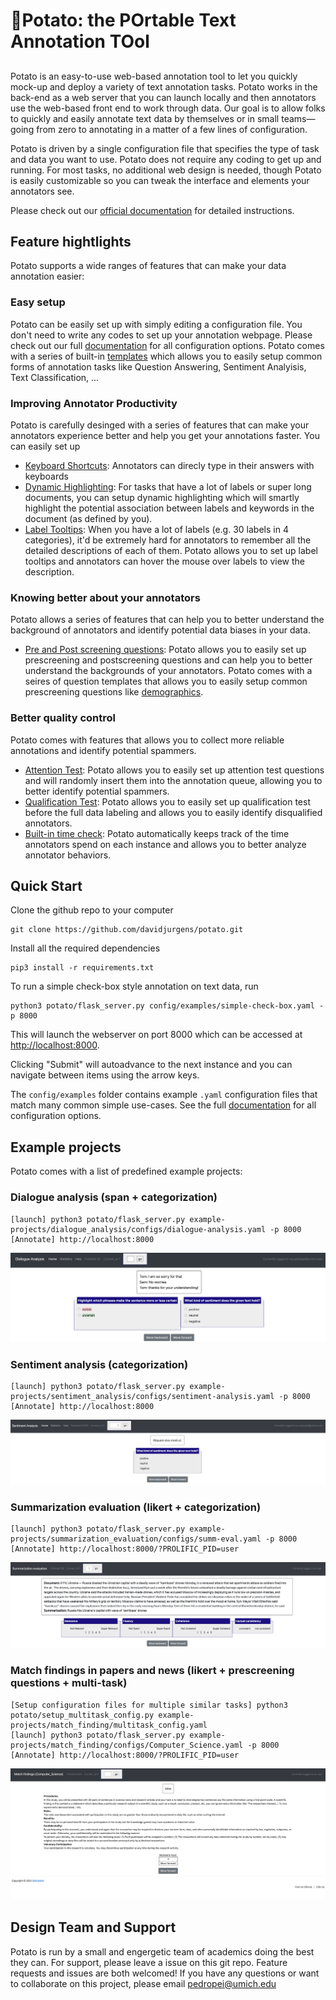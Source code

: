 # 🥔Potato: the POrtable Text Annotation TOol

##

Potato is an easy-to-use  web-based annotation tool to let you quickly mock-up and deploy a variety of text annotation tasks. Potato works in the back-end as a web server that you can launch locally and then annotators use the web-based front end to work through data. Our goal is to allow folks to quickly and easily annotate text data by themselves or in small teams&mdash;going from zero to annotating in a matter of a few lines of configuration.

Potato is driven by a single configuration file that specifies the type of task and data you want to use. Potato does not require any coding to get up and running. For most tasks, no additional web design is needed, though Potato is easily customizable so you can tweak the interface and elements your annotators see.

Please check out our [official documentation](https://potato-annotation-tutorial.readthedocs.io/) for detailed instructions.

## Feature hightlights 
Potato supports a wide ranges of features that can make your data annotation easier:

### Easy setup
Potato can be easily set up with simply editing a configuration file. You don't need to write any codes to set up your annotation webpage. Please check out our full [documentation](https://potato-annotation-tutorial.readthedocs.io/en/latest/schemas_and_templates.html) for all configuration options. Potato comes with a series of built-in [templates](https://potato-annotation-tutorial.readthedocs.io/en/latest/schemas_and_templates.html#existing-task-templates) which allows you to easily setup common forms of annotation tasks like Question Answering, Sentiment Analyisis, Text Classification, ...

### Improving Annotator Productivity
Potato is carefully desinged with a series of features that can make your annotators experience better and help you get your annotations faster. You can easily set up 
- [Keyboard Shortcuts](https://potato-annotation-tutorial.readthedocs.io/en/latest/productivity.html#keyboard-shortcuts): Annotators can direcly type in their answers with keyboards
- [Dynamic Highlighting](https://potato-annotation-tutorial.readthedocs.io/en/latest/productivity.html#dynamic-highlighting): For tasks that have a lot of labels or super long documents, you can setup dynamic highlighting which will smartly highlight the potential association between labels and keywords in the document (as defined by you). 
- [Label Tooltips](https://potato-annotation-tutorial.readthedocs.io/en/latest/productivity.html#tooltips): When you have a lot of labels (e.g. 30 labels in 4 categories), it'd be extremely hard for annotators to remember all the detailed descriptions of each of them. Potato allows you to set up label tooltips and annotators can hover the mouse over labels to view the description.

### Knowing better about your annotators
Potato allows a series of features that can help you to better understand the background of annotators and identify potential data biases in your data.
- [Pre and Post screening questions](https://potato-annotation-tutorial.readthedocs.io/en/latest/surveyflow.html#pre-study-survey): Potato allows you to easily set up prescreening and postscreening questions and can help you to better understand the backgrounds of your annotators. Potato comes with a seires of question templates that allows you to easily setup common prescreening questions like [demographics](https://potato-annotation-tutorial.readthedocs.io/en/latest/surveyflow.html#built-in-demographic-questions).

### Better quality control
Potato comes with features that allows you to collect more reliable annotations and identify potential spammers.
- [Attention Test](https://potato-annotation-tutorial.readthedocs.io/en/latest/surveyflow.html#attention-test): Potato allows you to easily set up attention test questions and will randomly insert them into the annotation queue, allowing you to better identify potential spammers.
- [Qualification Test](https://potato-annotation-tutorial.readthedocs.io/en/latest/surveyflow.html#pre-study-test): Potato allows you to easily set up qualification test before the full data labeling and allows you to easily identify disqualified annotators.
- [Built-in time check](https://potato-annotation-tutorial.readthedocs.io/en/latest/annotator_stats.html#annotation-time): Potato automatically keeps track of the time annotators spend on each instance and allows you to better analyze annotator behaviors.


## Quick Start
Clone the github repo to your computer

    git clone https://github.com/davidjurgens/potato.git

Install all the required dependencies

    pip3 install -r requirements.txt

To run a simple check-box style annotation on text data, run

    python3 potato/flask_server.py config/examples/simple-check-box.yaml -p 8000
        
This will launch the webserver on port 8000 which can be accessed at [http://localhost:8000](http://localhost:8000). 

Clicking "Submit" will autoadvance to the next instance and you can navigate between items using the arrow keys.

The `config/examples` folder contains example `.yaml` configuration files that match many common simple use-cases. See the full [documentation](https://potato-annotation-tutorial.readthedocs.io/en/latest/usage.html) for all configuration options.



## Example projects
Potato comes with a list of predefined example projects:

### Dialogue analysis (span + categorization)

    [launch] python3 potato/flask_server.py example-projects/dialogue_analysis/configs/dialogue-analysis.yaml -p 8000
    [Annotate] http://localhost:8000

![plot](./images/dialogue_analysis.gif)

### Sentiment analysis (categorization)

    [launch] python3 potato/flask_server.py example-projects/sentiment_analysis/configs/sentiment-analysis.yaml -p 8000
    [Annotate] http://localhost:8000
    
![plot](./images/sentiment_analysis.png)
    
### Summarization evaluation (likert + categorization)

    [launch] python3 potato/flask_server.py example-projects/summarization_evaluation/configs/summ-eval.yaml -p 8000
    [Annotate] http://localhost:8000/?PROLIFIC_PID=user
    
![plot](./images/summ_eval.png)

### Match findings in papers and news (likert + prescreening questions + multi-task)

    [Setup configuration files for multiple similar tasks] python3 potato/setup_multitask_config.py example-projects/match_finding/multitask_config.yaml
    [launch] python3 potato/flask_server.py example-projects/match_finding/configs/Computer_Science.yaml -p 8000
    [Annotate] http://localhost:8000/?PROLIFIC_PID=user
    
![plot](./images/match_finding.gif)
    
## Design Team and Support

Potato is run by a small and engergetic team of academics doing the best they can. For support, please leave a issue on this git repo. Feature requests and issues are both welcomed!
If you have any questions or want to collaborate on this project, please email pedropei@umich.edu
   
